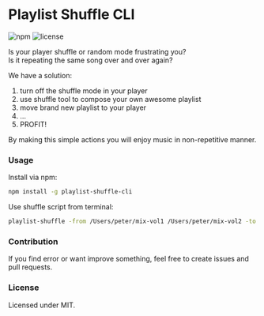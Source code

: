 # Playlist Shuffle CLI

![npm](https://img.shields.io/npm/v/playlist-shuffle.svg)
![license](https://img.shields.io/badge/license-MIT-orange.svg)  
  
Is your player shuffle or random mode frustrating you?  
Is it repeating the same song over and over again?  
  
We have a solution:
1. turn off the shuffle mode in your player
2. use shuffle tool to compose your own awesome playlist
3. move brand new playlist to your player
4. ...
5. PROFIT!

By making this simple actions you will enjoy music in non-repetitive manner.

### Usage

Install via npm:

```bash
npm install -g playlist-shuffle-cli
```

Use shuffle script from terminal:

```bash
playlist-shuffle -from /Users/peter/mix-vol1 /Users/peter/mix-vol2 -to /Users/peter/awesome-mix
```

### Contribution

If you find error or want improve something, feel free to create issues and pull requests.

### License

Licensed under MIT.